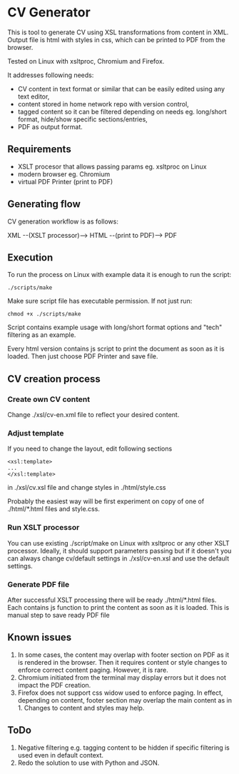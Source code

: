# CV Generator

This is tool to generate CV using XSL transformations from content in XML. Output file is html with styles in css, which can be printed to PDF from the browser.

Tested on Linux with xsltproc, Chromium and Firefox.

It addresses following needs:
- CV content in text format or similar that can be easily edited using any text editor,
- content stored in home network repo with version control,
- tagged content so it can be filtered depending on needs eg. long/short format, hide/show specific sections/entries,
- PDF as output format.

## Requirements
- XSLT procesor that allows passing params eg. xsltproc on Linux
- modern browser eg. Chromium
- virtual PDF Printer (print to PDF)

## Generating flow
CV generation workflow is as follows:

XML --(XSLT processor)--> HTML --(print to PDF)--> PDF

## Execution
To run the process on Linux with example data it is enough to run the script:
```
./scripts/make
```
Make sure script file has executable permission. If not just run:
```
chmod +x ./scripts/make
```
Script contains example usage with long/short format options and "tech" filtering as an example.

Every html version contains js script to print the document as soon as it is loaded. Then just choose PDF Printer and save file.

## CV creation process

### Create own CV content
Change ./xsl/cv-en.xml file to reflect your desired content.

### Adjust template
If you need to change the layout, edit following sections
```
<xsl:template>
...
</xsl:template>
```
in  ./xsl/cv.xsl file and change styles in ./html/style.css

Probably the easiest way will be first experiment on copy of one of ./html/*.html files and style.css.

### Run XSLT processor
You can use existing ./script/make on Linux with xsltproc or any other XSLT processor. Ideally, it should support parameters passing but if it doesn't you can always change cv/default settings in ./xsl/cv-en.xsl and use the default settings.

### Generate PDF file
After successful XSLT processing there will be ready ./html/*.html files. Each contains js function to print the content as soon as it is loaded. This is manual step to save ready PDF file

## Known issues
1. In some cases, the content may overlap with footer section on PDF as it is rendered in the browser. Then it requires content or style changes to enforce correct content paging. However, it is rare.
2. Chromium initiated from the terminal may display errors but it does not impact the PDF creation.
3. Firefox does not support css widow used to enforce paging. In effect, depending on content, footer section may overlap the main content as in 1. Changes to content and styles may help.

## ToDo

1. Negative filtering e.g. tagging content to be hidden if specific filtering is used even in default context.
2. Redo the solution to use with Python and JSON.
